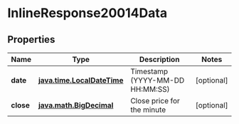 # InlineResponse20014Data

## Properties
Name | Type | Description | Notes
------------ | ------------- | ------------- | -------------
**date** | [**java.time.LocalDateTime**](java.time.LocalDateTime.md) | Timestamp (YYYY-MM-DD HH:MM:SS) |  [optional]
**close** | [**java.math.BigDecimal**](java.math.BigDecimal.md) | Close price for the minute |  [optional]
